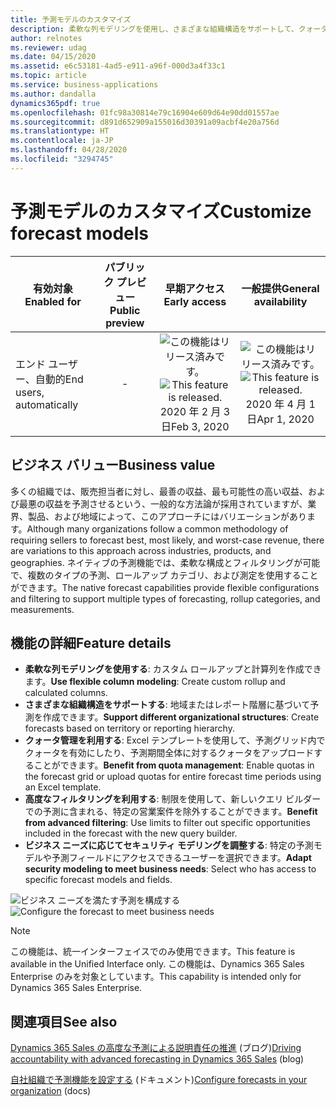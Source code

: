 ```yaml
---
title: 予測モデルのカスタマイズ
description: 柔軟な列モデリングを使用し、さまざまな組織構造をサポートして、クォータ管理と高度なフィルター処理の利点を活用しながら、ビジネス ニーズに応じてアクセスを管理できます。
author: relnotes
ms.reviewer: udag
ms.date: 04/15/2020
ms.assetid: e6c53181-4ad5-e911-a96f-000d3a4f33c1
ms.topic: article
ms.service: business-applications
ms.author: dandalla
dynamics365pdf: true
ms.openlocfilehash: 01fc98a30814e79c16904e609d64e90dd01557ae
ms.sourcegitcommit: d891d652909a155016d30391a09acbf4e20a756d
ms.translationtype: HT
ms.contentlocale: ja-JP
ms.lasthandoff: 04/28/2020
ms.locfileid: "3294745"
---
```

# <a name="customize-forecast-models"></a><span data-ttu-id="ef251-103">予測モデルのカスタマイズ</span><span class="sxs-lookup"><span data-stu-id="ef251-103">Customize forecast models</span></span>


| <span data-ttu-id="ef251-104">有効対象</span><span class="sxs-lookup"><span data-stu-id="ef251-104">Enabled for</span></span>    |  <span data-ttu-id="ef251-105">パブリック プレビュー</span><span class="sxs-lookup"><span data-stu-id="ef251-105">Public preview</span></span> | <span data-ttu-id="ef251-106">早期アクセス</span><span class="sxs-lookup"><span data-stu-id="ef251-106">Early access</span></span> | <span data-ttu-id="ef251-107">一般提供</span><span class="sxs-lookup"><span data-stu-id="ef251-107">General availability</span></span> | 
| ---------- | :----------: |:----------: |:----------: |
|<span data-ttu-id="ef251-108">エンド ユーザー、自動的</span><span class="sxs-lookup"><span data-stu-id="ef251-108">End users, automatically</span></span>|-|<span data-ttu-id="ef251-109">![この機能はリリース済みです。](/dynamics365-release-plan/media/green-checkmark.png "この機能はリリース済みです。")</span><span class="sxs-lookup"><span data-stu-id="ef251-109">![This feature is released.](/dynamics365-release-plan/media/green-checkmark.png "This feature is released.")</span></span> <span data-ttu-id="ef251-110">2020 年 2 月 3 日</span><span class="sxs-lookup"><span data-stu-id="ef251-110">Feb 3, 2020</span></span>| <span data-ttu-id="ef251-111">![この機能はリリース済みです。](/dynamics365-release-plan/media/green-checkmark.png "この機能はリリース済みです。")</span><span class="sxs-lookup"><span data-stu-id="ef251-111">![This feature is released.](/dynamics365-release-plan/media/green-checkmark.png "This feature is released.")</span></span> <span data-ttu-id="ef251-112">2020 年 4 月 1 日</span><span class="sxs-lookup"><span data-stu-id="ef251-112">Apr 1, 2020</span></span>|


## <a name="business-value"></a><span data-ttu-id="ef251-113">ビジネス バリュー</span><span class="sxs-lookup"><span data-stu-id="ef251-113">Business value</span></span>
<!-- bv start -->
<span data-ttu-id="ef251-114">多くの組織では、販売担当者に対し、最善の収益、最も可能性の高い収益、および最悪の収益を予測させるという、一般的な方法論が採用されていますが、業界、製品、および地域によって、このアプローチにはバリエーションがあります。</span><span class="sxs-lookup"><span data-stu-id="ef251-114">Although many organizations follow a common methodology of requiring sellers to forecast best, most likely, and worst-case revenue, there are variations to this approach across industries, products, and geographies.</span></span> <span data-ttu-id="ef251-115">ネイティブの予測機能では、柔軟な構成とフィルタリングが可能で、複数のタイプの予測、ロールアップ カテゴリ、および測定を使用することができます。</span><span class="sxs-lookup"><span data-stu-id="ef251-115">The native forecast capabilities provide flexible configurations and filtering to support multiple types of forecasting, rollup categories, and measurements.</span></span>
<!-- bv end -->



## <a name="feature-details"></a><span data-ttu-id="ef251-116">機能の詳細</span><span class="sxs-lookup"><span data-stu-id="ef251-116">Feature details</span></span>
<!--feature detail start -->
- <span data-ttu-id="ef251-117">**柔軟な列モデリングを使用する**: カスタム ロールアップと計算列を作成できます。</span><span class="sxs-lookup"><span data-stu-id="ef251-117">**Use flexible column modeling**: Create custom rollup and calculated columns.</span></span>
- <span data-ttu-id="ef251-118">**さまざまな組織構造をサポートする**: 地域またはレポート階層に基づいて予測を作成できます。</span><span class="sxs-lookup"><span data-stu-id="ef251-118">**Support different organizational structures**: Create forecasts based on territory or reporting hierarchy.</span></span>
- <span data-ttu-id="ef251-119">**クォータ管理を利用する**: Excel テンプレートを使用して、予測グリッド内でクォータを有効にしたり、予測期間全体に対するクォータをアップロードすることができます。</span><span class="sxs-lookup"><span data-stu-id="ef251-119">**Benefit from quota management**: Enable quotas in the forecast grid or upload quotas for entire forecast time periods using an Excel template.</span></span>
- <span data-ttu-id="ef251-120">**高度なフィルタリングを利用する**: 制限を使用して、新しいクエリ ビルダーでの予測に含まれる、特定の営業案件を除外することができます。</span><span class="sxs-lookup"><span data-stu-id="ef251-120">**Benefit from advanced filtering**: Use limits to filter out specific opportunities included in the forecast with the new query builder.</span></span>
- <span data-ttu-id="ef251-121">**ビジネス ニーズに応じてセキュリティ モデリングを調整する**: 特定の予測モデルや予測フィールドにアクセスできるユーザーを選択できます。</span><span class="sxs-lookup"><span data-stu-id="ef251-121">**Adapt security modeling to meet business needs**: Select who has access to specific forecast models and fields.</span></span>
<!--feature detail end -->

<span data-ttu-id="ef251-122">![ビジネス ニーズを満たす予測を構成する](media/forecasting_configuringforecast.png "ビジネス ニーズを満たす予測を構成する")</span><span class="sxs-lookup"><span data-stu-id="ef251-122">![Configure the forecast to meet business needs](media/forecasting_configuringforecast.png "Configure the forecast to meet business needs")</span></span>
<!-- Picture 1 -->

> [!NOTE]
> <span data-ttu-id="ef251-123">この機能は、統一インターフェイスでのみ使用できます。</span><span class="sxs-lookup"><span data-stu-id="ef251-123">This feature is available in the Unified Interface only.</span></span> <span data-ttu-id="ef251-124">この機能は、Dynamics 365 Sales Enterprise のみを対象としています。</span><span class="sxs-lookup"><span data-stu-id="ef251-124">This capability is intended only for Dynamics 365 Sales Enterprise.</span></span>







## <a name="see-also"></a><span data-ttu-id="ef251-125">関連項目</span><span class="sxs-lookup"><span data-stu-id="ef251-125">See also</span></span>

<!--blog start-->
<span data-ttu-id="ef251-126">[Dynamics 365 Sales の高度な予測による説明責任の推進](https://aka.ms/forecasting.blog) (ブログ)</span><span class="sxs-lookup"><span data-stu-id="ef251-126">[Driving accountability with advanced forecasting in Dynamics 365 Sales](https://aka.ms/forecasting.blog) (blog)</span></span>
<!--blog end-->

<!--docs start-->
<span data-ttu-id="ef251-127">[自社組織で予測機能を設定する](https://docs.microsoft.com/dynamics365/sales-enterprise/configure-forecast) (ドキュメント)</span><span class="sxs-lookup"><span data-stu-id="ef251-127">[Configure forecasts in your organization](https://docs.microsoft.com/dynamics365/sales-enterprise/configure-forecast) (docs)</span></span>
<!--docs end-->
